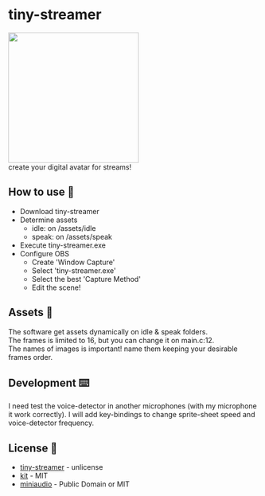 # tiny-streamer
<img width=262 src="https://github.com/FelipeIzolan/tiny-streamer/assets/80170121/cdf6500c-c8dc-48f4-ac59-117535af028e"></img>\
create your digital avatar for streams!

## How to use 🔑

- Download tiny-streamer
- Determine assets
  - idle: on /assets/idle
  - speak: on /assets/speak
- Execute tiny-streamer.exe
- Configure OBS
  - Create 'Window Capture'
  - Select 'tiny-streamer.exe'
  - Select the best 'Capture Method'
  - Edit the scene!

## Assets 👾
The software get assets dynamically on idle & speak folders.\
The frames is limited to 16, but you can change it on main.c:12.\
The names of images is important! name them keeping your desirable frames order.

## Development ⌨️
I need test the voice-detector in another microphones (with my microphone it work correctly).
I will add key-bindings to change sprite-sheet speed and voice-detector frequency.

## License 📜

- [tiny-streamer](https://github.com/FelipeIzolan/tiny-streamer) - unlicense
- [kit](https://github.com/rxi/json.lua) - MIT
- [miniaudio](https://github.com/mackron/miniaudio) - Public Domain or MIT
